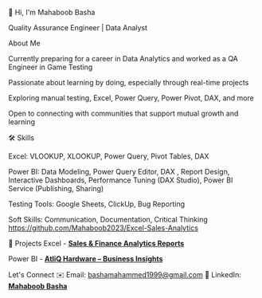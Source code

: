  👋 Hi, I'm Mahaboob Basha

Quality Assurance Engineer | Data Analyst

About Me

Currently preparing for a career in Data Analytics and worked as a QA Engineer in Game Testing

Passionate about learning by doing, especially through real-time projects

Exploring manual testing, Excel, Power Query, Power Pivot, DAX, and more

Open to connecting with communities that support mutual growth and learning

🛠️ Skills

Excel: VLOOKUP, XLOOKUP, Power Query, Pivot Tables, DAX

Power BI: Data Modeling, Power Query Editor, DAX , Report Design, Interactive Dashboards, Performance Tuning (DAX Studio), Power BI Service (Publishing, Sharing)

Testing Tools: Google Sheets, ClickUp, Bug Reporting

Soft Skills: Communication, Documentation, Critical Thinking    https://github.com/Mahaboob2023/Excel-Sales-Analytics

📂   Projects
 Excel     - [**Sales & Finance Analytics Reports**](https://github.com/Mahaboob2023/Excel-Sales-Analytics)

 Power BI  - [**AtliQ Hardware – Business Insights**](https://github.com/Mahaboob2023/Power-BI-_-AtliQ-Hardware-/blob/main/Business_Insights_AtliQ%20360.pdf)



Let's Connect
✉️ Email: bashamahammed1999@gmail.com
💼 LinkedIn: [**Mahaboob Basha**](https://www.linkedin.com/in/mahaboob-basha-1bb45a215/)
